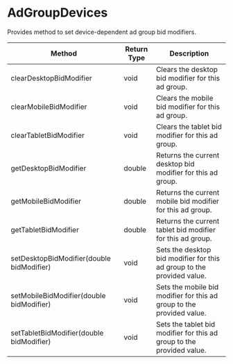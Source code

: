 # AdGroupDevices
Provides method to set device-dependent ad group bid modifiers.

|Method|Return Type|Description|
|-|-|-
clearDesktopBidModifier|void|Clears the desktop bid modifier for this ad group.<br />
clearMobileBidModifier|void|Clears the mobile bid modifier for this ad group.<br />
clearTabletBidModifier|void|Clears the tablet bid modifier for this ad group.<br />
getDesktopBidModifier|double|Returns the current desktop bid modifier for this ad group.<br />
getMobileBidModifier|double|Returns the current mobile bid modifier for this ad group.<br />
getTabletBidModifier|double|Returns the current tablet bid modifier for this ad group.<br />
setDesktopBidModifier(double bidModifier)|void|Sets the desktop bid modifier for this ad group to the provided value.<br />
setMobileBidModifier(double bidModifier)|void|Sets the mobile bid modifier for this ad group to the provided value.<br />
setTabletBidModifier(double bidModifier)|void|Sets the tablet bid modifier for this ad group to the provided value.<br />
